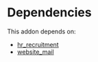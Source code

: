# Dependencies

This addon depends on:

- [hr_recruitment](../../../../../oca-ocb-hr/odoo-bringout-oca-ocb-hr_recruitment)
- [website_mail](../../../../odoo-bringout-oca-ocb-website_mail)
